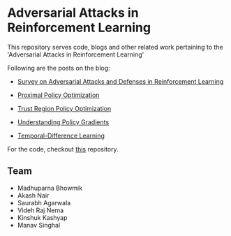 # Adversarial Attacks in Reinforcement Learning

This repository serves code, blogs and other related work pertaining to the 'Adversarial Attacks in Reinforcement Learning'

Following are the posts on the blog:

* [Survey on Adversarial Attacks and Defenses in Reinforcement Learning](https://aarl-ieee-nitk.github.io/reinforcement-learning,/adversarial/attacks,/defense/mechanisms/2020/04/09/Survey-on-Adversarial-attacks-and-defenses.html)

* [Proximal Policy Optimization](https://aarl-ieee-nitk.github.io/reinforcement-learning,/policy-gradient-methods,/sampled-learning,/optimization/theory/2020/03/25/Proximal-Policy-Optimization.html)

* [Trust Region Policy Optimization](https://aarl-ieee-nitk.github.io/reinforcement-learning,/policy-gradient-methods,/sampled-learning,/optimization/theory/2020/03/12/Trust-Region-Policy-Optimization.html)

* [Understanding Policy Gradients](https://aarl-ieee-nitk.github.io/reinforcement-learning,/policy-gradients/2019/12/26/policy-gradients.html)

* [Temporal-Difference Learning](https://aarl-ieee-nitk.github.io/reinforcement-learning,/value-based-learning,/bootstrapped-learning,/sampled-learning/2019/12/19/Temporal-Difference-Learning.html)

For the code, checkout [this](https://github.com/IEEE-NITK/Adversarial-RL) repository.

## Team
* Madhuparna Bhowmik
* Akash Nair
* Saurabh Agarwala
* Videh Raj Nema
* Kinshuk Kashyap
* Manav Singhal
